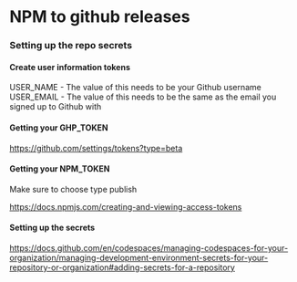 # NPM to github releases

### Setting up the repo secrets

#### Create user information tokens
USER_NAME - The value of this needs to be your Github username
USER_EMAIL - The value of this needs to be the same as the email you signed up to Github with

#### Getting your GHP_TOKEN

https://github.com/settings/tokens?type=beta

#### Getting your NPM_TOKEN

Make sure to choose type publish

https://docs.npmjs.com/creating-and-viewing-access-tokens

#### Setting up the secrets

https://docs.github.com/en/codespaces/managing-codespaces-for-your-organization/managing-development-environment-secrets-for-your-repository-or-organization#adding-secrets-for-a-repository
